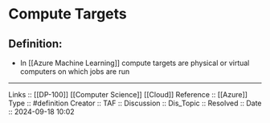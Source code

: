 # Compute Targets

## Definition:

- In [[Azure Machine Learning]] compute targets are physical or virtual computers on which jobs are run
---
Links :: [[DP-100]] [[Computer Science]] [[Cloud]]
Reference ::  [[Azure]]
Type :: #definition
Creator ::
TAF ::
Discussion ::
Dis_Topic :: 
Resolved ::
Date :: 2024-09-18 10:02